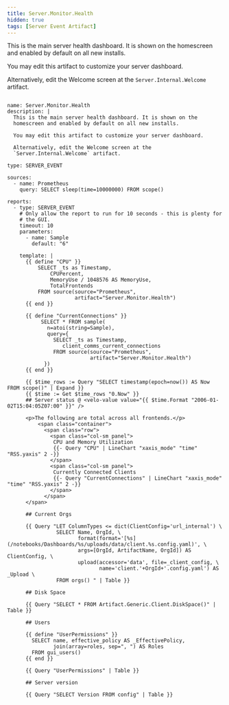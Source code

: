 ```yaml
---
title: Server.Monitor.Health
hidden: true
tags: [Server Event Artifact]
---
```


This is the main server health dashboard. It is shown on the
homescreen and enabled by default on all new installs.

You may edit this artifact to customize your server dashboard.

Alternatively, edit the Welcome screen at the
`Server.Internal.Welcome` artifact.


<pre><code class="language-yaml">
name: Server.Monitor.Health
description: |
  This is the main server health dashboard. It is shown on the
  homescreen and enabled by default on all new installs.

  You may edit this artifact to customize your server dashboard.

  Alternatively, edit the Welcome screen at the
  `Server.Internal.Welcome` artifact.

type: SERVER_EVENT

sources:
  - name: Prometheus
    query: SELECT sleep(time=10000000) FROM scope()

reports:
  - type: SERVER_EVENT
    # Only allow the report to run for 10 seconds - this is plenty for
    # the GUI.
    timeout: 10
    parameters:
      - name: Sample
        default: "6"

    template: |
      {{ define "CPU" }}
          SELECT _ts as Timestamp,
              CPUPercent,
              MemoryUse / 1048576 AS MemoryUse,
              TotalFrontends
          FROM source(source="Prometheus",
                      artifact="Server.Monitor.Health")
      {{ end }}

      {{ define "CurrentConnections" }}
           SELECT * FROM sample(
             n=atoi(string=Sample),
             query={
               SELECT _ts as Timestamp,
                  client_comms_current_connections
               FROM source(source="Prometheus",
                           artifact="Server.Monitor.Health")
            })
      {{ end }}

      {{ $time_rows := Query "SELECT timestamp(epoch=now()) AS Now FROM scope()" | Expand }}
      {{ $time := Get $time_rows "0.Now" }}
      ## Server status @ &lt;velo-value value="{{ $time.Format "2006-01-02T15:04:05Z07:00" }}" /&gt;

      &lt;p&gt;The following are total across all frontends.&lt;/p&gt;
          &lt;span class="container"&gt;
            &lt;span class="row"&gt;
              &lt;span class="col-sm panel"&gt;
               CPU and Memory Utilization
               {{- Query "CPU" | LineChart "xaxis_mode" "time" "RSS.yaxis" 2 -}}
              &lt;/span&gt;
              &lt;span class="col-sm panel"&gt;
               Currently Connected Clients
               {{- Query "CurrentConnections" | LineChart "xaxis_mode" "time" "RSS.yaxis" 2 -}}
              &lt;/span&gt;
            &lt;/span&gt;
      &lt;/span&gt;

      ## Current Orgs

      {{ Query "LET ColumnTypes &lt;= dict(ClientConfig='url_internal') \
                SELECT Name, OrgId, \
                       format(format='[%s](/notebooks/Dashboards/%s/uploads/data/client.%s.config.yaml)', \
                       args=[OrgId, ArtifactName, OrgId]) AS ClientConfig, \
                       upload(accessor='data', file=_client_config, \
                              name='client.'+OrgId+'.config.yaml') AS _Upload \
                FROM orgs() " | Table }}

      ## Disk Space

      {{ Query "SELECT * FROM Artifact.Generic.Client.DiskSpace()" | Table }}

      ## Users

      {{ define "UserPermissions" }}
        SELECT name, effective_policy AS _EffectivePolicy,
               join(array=roles, sep=", ") AS Roles
        FROM gui_users()
      {{ end }}

      {{ Query "UserPermissions" | Table }}

      ## Server version

      {{ Query "SELECT Version FROM config" | Table }}

</code></pre>


